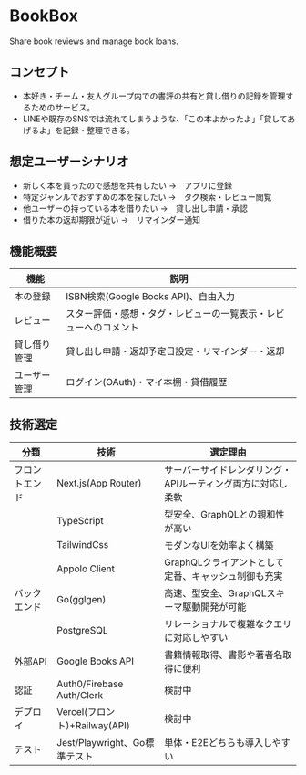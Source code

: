 # BookBox
Share book reviews and manage book loans.

## コンセプト
- 本好き・チーム・友人グループ内での書評の共有と貸し借りの記録を管理するためのサービス。
- LINEや既存のSNSでは流れてしまうような、「この本よかったよ」「貸してあげるよ」を記録・整理できる。

## 想定ユーザーシナリオ
- 新しく本を買ったので感想を共有したい →　アプリに登録
- 特定ジャンルでおすすめの本を探したい →　タグ検索・レビュー閲覧
- 他ユーザーの持っている本を借りたい →　貸し出し申請・承認
- 借りた本の返却期限が近い →　リマインダー通知

## 機能概要
|機能|説明|
|---|---|
|本の登録|ISBN検索(Google Books API)、自由入力|
|レビュー|スター評価・感想・タグ・レビューの一覧表示・レビューへのコメント|
|貸し借り管理|貸し出し申請・返却予定日設定・リマインダー・返却|
|ユーザー管理|ログイン(OAuth)・マイ本棚・貸借履歴|

## 技術選定
|分類|技術|選定理由|
|---|---|-------|
|フロントエンド|Next.js(App Router)|サーバーサイドレンダリング・APIルーティング両方に対応し柔軟|
||TypeScript|型安全、GraphQLとの親和性が高い|
||TailwindCss|モダンなUIを効率よく構築|
||Appolo Client|GraphQLクライアントとして定番、キャッシュ制御も充実|
|バックエンド|Go(gglgen)|高速、型安全、GraphQLスキーマ駆動開発が可能|
||PostgreSQL|リレーショナルで複雑なクエリに対応しやすい|
|外部API|Google Books API|書籍情報取得、書影や著者名取得に便利|
|認証|Auth0/Firebase Auth/Clerk|検討中|
|デプロイ|Vercel(フロント)+Railway(API)|検討中|
|テスト|Jest/Playwright、Go標準テスト|単体・E2Eどちらも導入しやすい|
